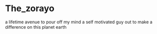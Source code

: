 # The_zorayo
a lifetime avenue to pour off my mind
a self motivated guy out to make a difference on this planet earth
